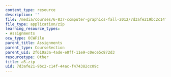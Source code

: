 ```yaml
---
content_type: resource
description: ''
file: /media/courses/6-837-computer-graphics-fall-2012/7d3afe219bc2c14f44acf474382cc09c_a5.zip
file_type: application/zip
learning_resource_types:
- Assignments
ocw_type: OCWFile
parent_title: Assignments
parent_type: CourseSection
parent_uid: 2f610a3a-4ade-e0ff-11e9-c0ece5c872d3
resourcetype: Other
title: a5.zip
uid: 7d3afe21-9bc2-c14f-44ac-f474382cc09c
---
```

